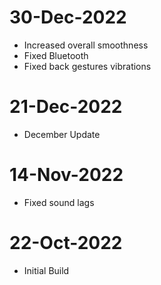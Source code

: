 # 30-Dec-2022
- Increased overall smoothness
- Fixed Bluetooth
- Fixed back gestures vibrations

# 21-Dec-2022
- December Update

# 14-Nov-2022
- Fixed sound lags

# 22-Oct-2022
- Initial Build

